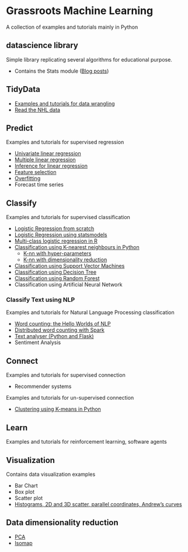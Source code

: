 # Grassroots Machine Learning
A collection of examples and tutorials mainly in Python
## datascience library
Simple library replicating several algorithms for educational purpose.  
* Contains the Stats module ([Blog posts](https://wordpress.com/page/mashimo.wordpress.com/1603))

## TidyData
* [Examples and tutorials for data wrangling](http://mashimo.github.io/TidyData-Tutorial/)
* [Read the NHL data](https://gist.github.com/Mashimo/11dd439d1546319e60601474fb0da0e7)

## Predict
Examples and tutorials for supervised regression
* [Univariate linear regression](01-Regression/LinearRegression.ipynb)
* [Multiple linear regression](01-Regression/moneyball.ipynb)
* [Inference for linear regression](01-Regression/LRinference.ipynb)
* [Feature selection](https://github.com/Mashimo/datascience/blob/master/01-Regression/LRfeatures.ipynb)
* [Overfitting](https://github.com/Mashimo/datascience/blob/master/01-Regression/overfit.ipynb)
* Forecast time series

## Classify
Examples and tutorials for supervised classification
* [Logistic Regression from scratch](https://github.com/Mashimo/datascience/blob/master/01-Regression/LogisticRegression.ipynb)
* [Logistic Regression using statsmodels](https://github.com/Mashimo/datascience/blob/master/01-Regression/LogisticRegressionSM.ipynb)
* [Multi-class logistic regression in R](http://mashimo.github.io/JHU-predict-class-wle/)
* [Classification using K-nearest neighbours in Python](https://gist.github.com/Mashimo/3b412bd629d17a79a6dd5c44330508cd)
  * [K-nn with hyper-parameters](https://gist.github.com/Mashimo/3b412bd629d17a79a6dd5c44330508cd#file-knn-with-hyperparameters-py)
  * [K-nn with dimensionality reduction](https://gist.github.com/Mashimo/3b412bd629d17a79a6dd5c44330508cd#file-knn-with-reduction-py)
* [Classification using Support Vector Machines](https://gist.github.com/Mashimo/e8d8c268178037149096e42a001d23c9)
* [Classification using Decision Tree](https://gist.github.com/Mashimo/fb9d2cf2b889d9b33aa9af7a23e2d24f)
* [Classification using Random Forest](https://gist.github.com/Mashimo/8e64bd1a2257b9d10d88ab4b6d3cb1e4?)
* Classification using Artificial Neural Network

### Classify Text using NLP
Examples and tutorials for Natural Language Processing classification
* [Word counting: the Hello Worlds of NLP](03-NLP/helloworld-nlp.ipynb)
* [Distributed word counting with Spark](03-NLP/word_count_dataframe.ipynb)
* [Text analyser (Python and Flask)](https://github.com/Mashimo/NLP3o)
* Sentiment Analysis

## Connect
Examples and tutorials for supervised connection
* Recommender systems

Examples and tutorials for un-supervised connection
* [Clustering using K-means in Python](https://gist.github.com/Mashimo/39436d4c94d5827e81a18b286b832b4c)

## Learn
Examples and tutorials for reinforcement learning, software agents


## Visualization
Contains data visualization examples
* Bar Chart
* Box plot
* Scatter plot
* [Histograms, 2D and 3D scatter, parallel coordinates, Andrew’s curves](https://gist.github.com/Mashimo/d8bfb68c7582bc81b293d6ad7caec3ef)

## Data dimensionality reduction
* [PCA](https://gist.github.com/Mashimo/69f0972d51358d65f088a7147dfc5ff1)
* [Isomap](https://gist.github.com/Mashimo/b8a8d4dc18bf6875c8547134b543898f)
